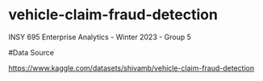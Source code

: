 # vehicle-claim-fraud-detection

INSY 695 Enterprise Analytics - Winter 2023 - Group 5


#Data Source

https://www.kaggle.com/datasets/shivamb/vehicle-claim-fraud-detection
